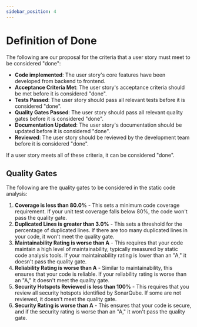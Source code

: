 ```yaml
---
sidebar_position: 4
---
```


# Definition of Done

The following are our proposal for the criteria that a user story must meet to be considered "done":

- **Code implemented**: The user story's core features have been developed from backend to frontend.
- **Acceptance Criteria Met**: The user story's acceptance criteria should be met before it is considered "done".
- **Tests Passed**: The user story should pass all relevant tests before it is considered "done".
- **Quality Gates Passed**: The user story should pass all relevant quality gates before it is considered "done".
- **Documentation Updated**: The user story's documentation should be updated before it is considered "done".
- **Reviewed**: The user story should be reviewed by the development team before it is considered "done".

If a user story meets all of these criteria, it can be considered "done".

## Quality Gates

The following are the quality gates to be considered in the static code analysis:

1. **Coverage is less than 80.0%** - This sets a minimum code coverage requirement. If your unit test coverage falls below 80%, the code won't pass the quality gate.
2. **Duplicated Lines is greater than 3.0%** - This sets a threshold for the percentage of duplicated lines. If there are too many duplicated lines in your code, it won't meet the quality gate.
3. **Maintainability Rating is worse than A** - This requires that your code maintain a high level of maintainability, typically measured by static code analysis tools. If your maintainability rating is lower than an "A," it doesn't pass the quality gate.
4. **Reliability Rating is worse than A** - Similar to maintainability, this ensures that your code is reliable. If your reliability rating is worse than an "A," it doesn't meet the quality gate.
5. **Security Hotspots Reviewed is less than 100%** - This requires that you review all security hotspots identified by SonarQube. If some are not reviewed, it doesn't meet the quality gate.
6. **Security Rating is worse than A** - This ensures that your code is secure, and if the security rating is worse than an "A," it won't pass the quality gate.
